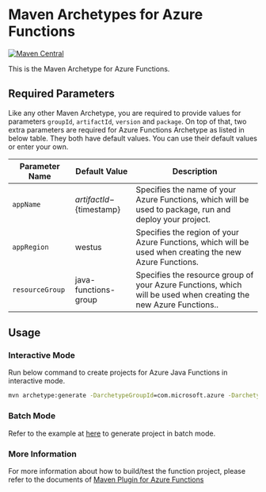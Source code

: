 # Maven Archetypes for Azure Functions
[![Maven Central](https://img.shields.io/maven-central/v/com.microsoft.azure/azure-functions-archetype.svg)](http://search.maven.org/#search%7Cga%7C1%7Cg%3A%22com.microsoft.azure%22%20AND%20a%3A%22azure-functions-archetype%22)

This is the Maven Archetype for Azure Functions.

## Required Parameters

Like any other Maven Archetype, you are required to provide values for parameters `groupId`, `artifactId`, `version` and `package`.
On top of that, two extra parameters are required for Azure Functions Archetype as listed in below table. They both have default values.
You can use their default values or enter your own.

Parameter Name | Default Value | Description
---|---|---
`appName` | ${artifactId}-${timestamp} | Specifies the name of your Azure Functions, which will be used to package, run and deploy your project.
`appRegion` | westus | Specifies the region of your Azure Functions, which will be used when creating the new Azure Functions.
`resourceGroup` | java-functions-group | Specifies the resource group of your Azure Functions, which will be used when creating the new Azure Functions..

## Usage

### Interactive Mode
Run below command to create projects for Azure Java Functions in interactive mode.

```cmd
mvn archetype:generate -DarchetypeGroupId=com.microsoft.azure -DarchetypeArtifactId=azure-functions-archetype
```

### Batch Mode
Refer to the example at [here](https://maven.apache.org/archetype/maven-archetype-plugin/examples/generate-batch.html) to generate project in batch mode.

### More Information
For more information about how to build/test the function project, please refer to the documents of [Maven Plugin for Azure Functions](https://github.com/Microsoft/azure-maven-plugins/blob/master/azure-functions-maven-plugin/README.md)
